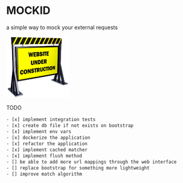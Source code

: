 # MOCKID

a simple way to mock your external requests

![A mushroom-head robot](/assets/under-construction.gif 'WIP')


TODO
```
- [x] implement integration tests
- [x] create db file if not exists on bootstrap
- [x] implement env vars
- [x] dockerize the application
- [x] refactor the application
- [x] implement cached matcher
- [x] implement flush method
- [] be able to add more url mappings through the web interface
- [] replace bootstrap for something more lightweight
- [] improve match algorithm
```
